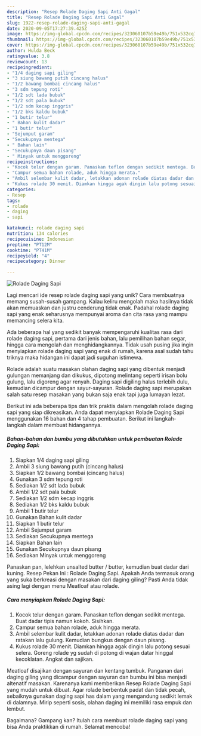 ```yaml
---
description: "Resep Rolade Daging Sapi Anti Gagal"
title: "Resep Rolade Daging Sapi Anti Gagal"
slug: 1922-resep-rolade-daging-sapi-anti-gagal
date: 2020-09-05T17:27:39.425Z
image: https://img-global.cpcdn.com/recipes/323060107b59e49b/751x532cq70/rolade-daging-sapi-foto-resep-utama.jpg
thumbnail: https://img-global.cpcdn.com/recipes/323060107b59e49b/751x532cq70/rolade-daging-sapi-foto-resep-utama.jpg
cover: https://img-global.cpcdn.com/recipes/323060107b59e49b/751x532cq70/rolade-daging-sapi-foto-resep-utama.jpg
author: Hulda Beck
ratingvalue: 3.8
reviewcount: 13
recipeingredient:
- "1/4 daging sapi giling"
- "3 siung bawang putih cincang halus"
- "1/2 bawang bombai cincang halus"
- "3 sdm tepung roti"
- "1/2 sdt lada bubuk"
- "1/2 sdt pala bubuk"
- "1/2 sdm kecap inggris"
- "1/2 bks kaldu bubuk"
- "1 butir telur"
- " Bahan kulit dadar"
- "1 butir telur"
- "Sejumput garam"
- "Secukupnya mentega"
- " Bahan lain"
- "Secukupnya daun pisang"
- " Minyak untuk menggoreng"
recipeinstructions:
- "Kocok telur dengan garam. Panaskan teflon dengan sedikit mentega. Buat dadar tipis namun kokoh. Sisihkan."
- "Campur semua bahan rolade, aduk hingga merata."
- "Ambil selembar kulit dadar, letakkan adonan rolade diatas dadar dan ratakan lalu gulung. Kemudian bungkus dengan daun pisang."
- "Kukus rolade 30 menit. Diamkan hingga agak dingin lalu potong sesuai selera. Goreng rolade yg sudah di potong di wajan datar hinggal kecoklatan. Angkat dan sajikan."
categories:
- Resep
tags:
- rolade
- daging
- sapi

katakunci: rolade daging sapi 
nutrition: 134 calories
recipecuisine: Indonesian
preptime: "PT12M"
cooktime: "PT41M"
recipeyield: "4"
recipecategory: Dinner

---
```



![Rolade Daging Sapi](https://img-global.cpcdn.com/recipes/323060107b59e49b/751x532cq70/rolade-daging-sapi-foto-resep-utama.jpg)

Lagi mencari ide resep rolade daging sapi yang unik? Cara membuatnya memang susah-susah gampang. Kalau keliru mengolah maka hasilnya tidak akan memuaskan dan justru cenderung tidak enak. Padahal rolade daging sapi yang enak seharusnya mempunyai aroma dan cita rasa yang mampu memancing selera kita.

Ada beberapa hal yang sedikit banyak mempengaruhi kualitas rasa dari rolade daging sapi, pertama dari jenis bahan, lalu pemilihan bahan segar, hingga cara mengolah dan menghidangkannya. Tidak usah pusing jika ingin menyiapkan rolade daging sapi yang enak di rumah, karena asal sudah tahu triknya maka hidangan ini dapat jadi suguhan istimewa.

Rolade adalah suatu masakan olahan daging sapi yang dibentuk menjadi gulungan memanjang dan dikukus, dipotong melintang seperti irisan bolu gulung, lalu digoreng agar renyah. Daging sapi digiling halus terlebih dulu, kemudian dicampur dengan sayur-sayuran. Rolade daging sapi merupakan salah satu resep masakan yang bukan saja enak tapi juga lumayan lezat.


Berikut ini ada beberapa tips dan trik praktis dalam mengolah rolade daging sapi yang siap dikreasikan. Anda dapat menyiapkan Rolade Daging Sapi menggunakan 16 bahan dan 4 tahap pembuatan. Berikut ini langkah-langkah dalam membuat hidangannya.

<!--inarticleads1-->

##### Bahan-bahan dan bumbu yang dibutuhkan untuk pembuatan Rolade Daging Sapi:

1. Siapkan 1/4 daging sapi giling
1. Ambil 3 siung bawang putih (cincang halus)
1. Siapkan 1/2 bawang bombai (cincang halus)
1. Gunakan 3 sdm tepung roti
1. Sediakan 1/2 sdt lada bubuk
1. Ambil 1/2 sdt pala bubuk
1. Sediakan 1/2 sdm kecap inggris
1. Sediakan 1/2 bks kaldu bubuk
1. Ambil 1 butir telur
1. Gunakan  Bahan kulit dadar
1. Siapkan 1 butir telur
1. Ambil Sejumput garam
1. Sediakan Secukupnya mentega
1. Siapkan  Bahan lain
1. Gunakan Secukupnya daun pisang
1. Sediakan  Minyak untuk menggoreng


Panaskan pan, lelehkan unsalted butter / butter, kemudian buat dadar dari kuning. Resep Pekan Ini : Rolade Daging Sapi. Apakah Anda termasuk orang yang suka berkreasi dengan masakan dari daging giling? Pasti Anda tidak asing lagi dengan menu Meatloaf atau rolade. 

<!--inarticleads2-->

##### Cara menyiapkan Rolade Daging Sapi:

1. Kocok telur dengan garam. Panaskan teflon dengan sedikit mentega. Buat dadar tipis namun kokoh. Sisihkan.
1. Campur semua bahan rolade, aduk hingga merata.
1. Ambil selembar kulit dadar, letakkan adonan rolade diatas dadar dan ratakan lalu gulung. Kemudian bungkus dengan daun pisang.
1. Kukus rolade 30 menit. Diamkan hingga agak dingin lalu potong sesuai selera. Goreng rolade yg sudah di potong di wajan datar hinggal kecoklatan. Angkat dan sajikan.


Meatloaf disajikan dengan sayuran dan kentang tumbuk. Panganan dari daging giling yang dicampur dengan sayuran dan bumbu ini bisa menjadi altenatif masakan. Karenanya kami memberikan Resep Rolade Daging Sapi yang mudah untuk dibuat. Agar rolade berbentuk padat dan tidak pecah, sebaiknya gunakan daging sapi has dalam yang mengandung sedikit lemak di dalamnya. Mirip seperti sosis, olahan daging ini memiliki rasa empuk dan lembut. 

Bagaimana? Gampang kan? Itulah cara membuat rolade daging sapi yang bisa Anda praktikkan di rumah. Selamat mencoba!
